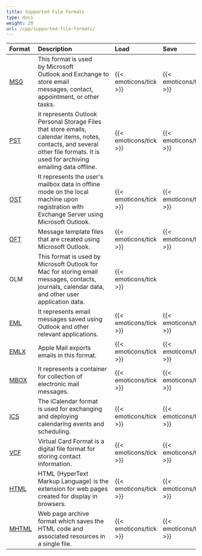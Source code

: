 ```yaml
---
title: Supported File Formats
type: docs
weight: 20
url: /cpp/supported-file-formats/
---
```



|**Format**|**Description**|**Load**|**Save**|
| :- | :- | :- | :- |
|[MSG](https://wiki.fileformat.com/email/msg/)|This format is used by Microsoft Outlook and Exchange to store email messages, contact, appointment, or other tasks.|{{< emoticons/tick >}}|{{< emoticons/tick >}}|
|[PST](https://wiki.fileformat.com/email/pst/)|it represents Outlook Personal Storage Files that store emails, calendar items, notes, contacts, and several other file formats. It is used for archiving emailing data offline.|{{< emoticons/tick >}}|{{< emoticons/tick >}}|
|[OST](https://wiki.fileformat.com/email/ost/)|It represents the user's mailbox data in offline mode on the local machine upon registration with Exchange Server using Microsoft Outlook.|{{< emoticons/tick >}}|{{< emoticons/tick >}}|
|[OFT](https://wiki.fileformat.com/email/oft/)|Message template files that are created using Microsoft Outlook.|{{< emoticons/tick >}}|{{< emoticons/tick >}}|
|OLM|This format is used by Microsoft Outlook for Mac for storing email messages, contacts, journals, calendar data, and other user application data.|{{< emoticons/tick >}}| |
|[EML](https://wiki.fileformat.com/email/eml/)|It represents email messages saved using Outlook and other relevant applications.|{{< emoticons/tick >}}|{{< emoticons/tick >}}|
|[EMLX](https://wiki.fileformat.com/email/emlx/)|Apple Mail exports emails in this format.|{{< emoticons/tick >}}|{{< emoticons/tick >}}|
|[MBOX](https://wiki.fileformat.com/email/mbox/)|It represents a container for collection of electronic mail messages.|{{< emoticons/tick >}}|{{< emoticons/tick >}}|
|[ICS](https://wiki.fileformat.com/email/ics/)|The iCalendar format is used for exchanging and deploying calendaring events and scheduling.|{{< emoticons/tick >}}|{{< emoticons/tick >}}|
|[VCF](https://wiki.fileformat.com/email/vcf/)|Virtual Card Format is a digital file format for storing contact information.|{{< emoticons/tick >}}|{{< emoticons/tick >}}|
|[HTML](https://wiki.fileformat.com/web/html/)|HTML (HyperText Markup Language) is the extension for web pages created for display in browsers.|{{< emoticons/tick >}}|{{< emoticons/tick >}}|
|[MHTML](https://wiki.fileformat.com/web/mhtml/)|Web page archive format which saves the HTML code and associated resources in a single file.|{{< emoticons/tick >}}|{{< emoticons/tick >}}|

